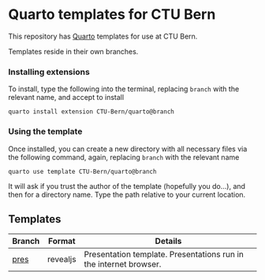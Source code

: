 # Quarto templates for CTU Bern

This repository has [Quarto](https://quarto.org/) templates for use at CTU Bern. 

Templates reside in their own branches. 

### Installing extensions

To install, type the following into the terminal, replacing `branch` with the relevant name, and accept to install

```
quarto install extension CTU-Bern/quarto@branch
```

### Using the template

Once installed, you can create a new directory with all necessary files via the following command, again, replacing `branch` with the relevant name

```
quarto use template CTU-Bern/quarto@branch
```

It will ask if you trust the author of the template (hopefully you do...), and then for a directory name. Type the path relative to your current location.

## Templates

| Branch | Format | Details |
| ------ | ------ | ------- |
| [pres](../blob/pres) | revealjs | Presentation template. Presentations run in the internet browser. |

